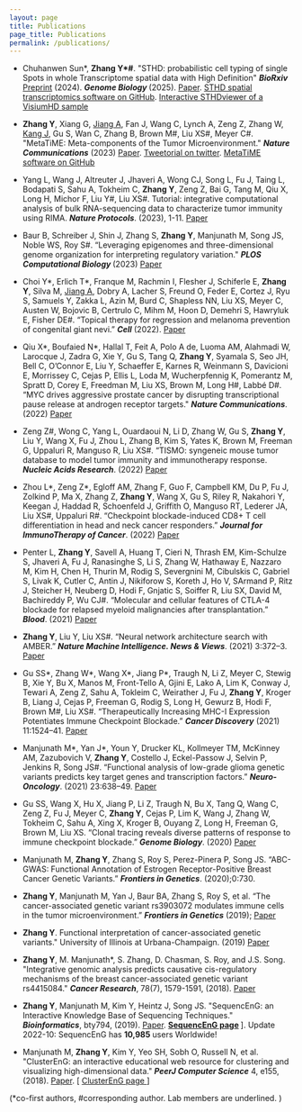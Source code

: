 ```yaml
---
layout: page
title: Publications
page_title: Publications
permalink: /publications/
---
```

- Chuhanwen Sun*, <strong>Zhang Y*#</strong>. "STHD: probabilistic cell typing of single Spots in whole Transcriptome spatial data with High Definition" <strong><em>BioRxiv</em></strong>  <a href="https://www.biorxiv.org/content/10.1101/2024.06.20.599803" target="_blank">Preprint</a> (2024). <strong><em>Genome Biology </em></strong> (2025). <a href="https://genomebiology.biomedcentral.com/articles/10.1186/s13059-025-03608-4" target="_blank">Paper</a>.  <a href="https://github.com/yi-zhang/STHD" target="_blank">STHD spatial transcriptomics software on GitHub</a>.  <a href="https://yi-zhang-compbio-lab.github.io/STHDviewer_colon_cancer_hd/STHDviewer_crchd.html" target="_blank">Interactive STHDviewer of a VisiumHD sample</a>

- <strong>Zhang Y</strong>, Xiang G, <u>Jiang A</u>, Fan J, Wang C, Lynch A, Zeng Z, Zhang W, <u>Kang J</u>, Gu S, Wan C, Zhang B, Brown M#, Liu XS#, Meyer C#. "MetaTiME: Meta-components of the Tumor Microenvironment." <strong><em>Nature Communications</em></strong> (2023) <a href="https://www.nature.com/articles/s41467-023-38333-8" target="_blank">Paper</a>. <a href="https://twitter.com/Wings7Spread/status/1557419740552994819" target="_blank">Tweetorial on twitter</a>. <a href="https://github.com/yi-zhang/MetaTiME" target="_blank">MetaTiME software on GitHub</a>

- Yang L, Wang J, Altreuter J, Jhaveri A, Wong CJ, Song L, Fu J, Taing L, Bodapati S, Sahu A, Tokheim C, <strong>Zhang Y</strong>, Zeng Z, Bai G, Tang M, Qiu X, Long H, Michor F, Liu Y#, Liu XS#. Tutorial: integrative computational analysis of bulk RNA-sequencing data to characterize tumor immunity using RIMA. <strong><em>Nature Protocols</em></strong>. (2023), 1-11. <a href="https://doi.org/10.1038/s41596-023-00841-8">Paper</a>

- Baur B, Schreiber J, Shin J, Zhang S, <strong>Zhang Y</strong>, Manjunath M, Song JS, Noble WS, Roy S#. “Leveraging epigenomes and three-dimensional genome organization for interpreting regulatory variation." <strong><em>PLOS Computational Biology </em></strong> (2023) <a href="https://journals.plos.org/ploscompbiol/article?id=10.1371/journal.pcbi.1011286" target="_blank"> Paper</a> 

- Choi Y*, Erlich T*, Franque M, Rachmin I, Flesher J, Schiferle E, <strong>Zhang Y</strong>, Silva M, <u>Jiang A</u>, Dobry A, Lacher S, Freund O, Feder E, Cortez J, Ryu S,  Samuels Y, Zakka L, Azin M, Burd C, Shapless NN, Liu XS, Meyer C, Austen W, Bojovic B, Certrulo C, Mihm M, Hoon D, Demehri S, Hawryluk E, Fisher DE#. “Topical therapy for regression and melanoma prevention of congenital giant nevi.” <strong><em>Cell</em></strong> (2022). <a href="https://pubmed.ncbi.nlm.nih.gov/35561684/" target="_blank">Paper</a>

- Qiu X*, Boufaied N*, Hallal T, Feit A, Polo A de, Luoma AM, Alahmadi W, Larocque J, Zadra G, Xie Y, Gu S, Tang Q, <strong>Zhang Y</strong>, Syamala S, Seo JH, Bell C, O’Connor E, Liu Y, Schaeffer E, Karnes R, Weinmann S, Davicioni E, Morrissey C, Cejas P, Ellis L, Loda M, Wucherpfennig K, Pomerantz M, Spratt D, Corey E, Freedman M, Liu XS, Brown M, Long H#, Labbé D#. “MYC drives aggressive prostate cancer by disrupting transcriptional pause release at androgen receptor targets." </a> <strong><em>Nature Communications</em></strong>. (2022) <a href="https://www.biorxiv.org/content/10.1101/2021.04.23.441016v1" target="_blank">Paper</a>

- Zeng Z#, Wong C, Yang L, Ouardaoui N, Li D, Zhang W, Gu S, <strong>Zhang Y</strong>, Liu Y, Wang X, Fu J, Zhou L, Zhang B, Kim S, Yates K, Brown M, Freeman G, Uppaluri R, Manguso R, Liu XS#. “TISMO: syngeneic mouse tumor database to model tumor immunity and immunotherapy response. <strong><em> Nucleic Acids Research</em></strong>. (2022) <a href="https://academic.oup.com/nar/article/50/D1/D1391/6371975" target="_blank">Paper</a>

- Zhou L*, Zeng Z*, Egloff AM, Zhang F, Guo F, Campbell KM, Du P, Fu J, Zolkind P, Ma X, Zhang Z, <strong>Zhang Y</strong>, Wang X, Gu S, Riley R, Nakahori Y, Keegan J, Haddad R, Schoenfeld J, Griffith O, Manguso RT, Lederer JA, Liu XS#, Uppaluri R#. “Checkpoint blockade-induced CD8+ T cell differentiation in head and neck cancer responders.” <strong><em>Journal for ImmunoTherapy of Cancer</em></strong>. (2022) <a href="doi:10.1136/jitc-2021-004034" target="_blank">Paper</a>

- Penter L, <strong>Zhang Y</strong>, Savell A, Huang T, Cieri N, Thrash EM, Kim-Schulze S, Jhaveri A, Fu J, Ranasinghe S, Li S, Zhang W, Hathaway E, Nazzaro M, Kim H, Chen H, Thurin M, Rodig S, Severgnini M, Cibulskis C, Gabriel S, Livak K, Cutler C, Antin J, Nikiforow S, Koreth J, Ho V, SArmand P, Ritz J, Steicher H, Neuberg D, Hodi F, Gnjatic S, Soiffer R, Liu SX, David M, Bachireddy P, Wu CJ#. “Molecular and cellular features of CTLA-4 blockade for relapsed myeloid malignancies after transplantation.” <strong><em>Blood</em></strong>. (2021) <a href="https://ashpublications.org/blood/article-abstract/137/23/3212/475524/Molecular-and-cellular-features-of-CTLA-4-blockade" target="_blank">Paper</a>

- <strong>Zhang Y</strong>, Liu Y, Liu XS#. “Neural network architecture search with AMBER.” <strong><em>Nature Machine Intelligence. News & Views</em></strong>. (2021) 3:372–3. <a href="https://www.nature.com/articles/s42256-021-00350-x" target='_blank'>Paper</a>

- Gu SS*, Zhang W*, Wang X*, Jiang P*, Traugh N, Li Z, Meyer C, Stewig B, Xie Y, Bu X, Manos M, Front-Tello A, Gjini E, Lako A, Lim K, Conway J, Tewari A, Zeng Z, Sahu A, Tokleim C, Weirather J, Fu J, <strong>Zhang Y</strong>, Kroger B, Liang J, Cejas P, Freeman G, Rodig S, Long H, Gewurz B, Hodi F, Brown M#, Liu XS#. “Therapeutically Increasing MHC-I Expression Potentiates Immune Checkpoint Blockade.” <strong><em>Cancer Discovery</em></strong> (2021) 11:1524–41. <a href="https://cancerdiscovery.aacrjournals.org/content/11/6/1524" target="_blank">Paper</a>

- Manjunath M*, Yan J*, Youn Y, Drucker KL, Kollmeyer TM, McKinney AM, Zazubovich V, <strong>Zhang Y</strong>, Costello J, Eckel-Passow J, Selvin P, Jenkins R, Song JS#. “Functional analysis of low-grade glioma genetic variants predicts key target genes and transcription factors.” <strong><em>Neuro-Oncology</em></strong>. (2021) 23:638–49. <a href="https://academic.oup.com/neuro-oncology/article/23/4/638/5948532" target="_blank">Paper</a>
 
- Gu SS, Wang X, Hu X, Jiang P, Li Z, Traugh N, Bu X, Tang Q, Wang C, Zeng Z, Fu J, Meyer C, <strong>Zhang Y</strong>, Cejas P, Lim K, Wang J, Zhang W, Tokheim C, Sahu A, Xing X, Kroger B, Ouyang Z, Long H, Freeman G, Brown M, Liu XS. “Clonal tracing reveals diverse patterns of response to immune checkpoint blockade.” <strong><em>Genome Biology</em></strong>. (2020)  <a href="21:263. https://genomebiology.biomedcentral.com/articles/10.1186/s13059-020-02166-1" target="_blank">Paper</a>

- Manjunath M, <strong>Zhang Y</strong>, Zhang S, Roy S, Perez-Pinera P, Song JS. “ABC-GWAS: Functional Annotation of Estrogen Receptor-Positive Breast Cancer Genetic Variants.” <strong><em>Frontiers in Genetics</em></strong>. (2020);0:730. 

- <strong>Zhang Y</strong>, Manjunath M, Yan J, Baur BA, Zhang S, Roy S, et al. “The cancer-associated genetic variant rs3903072 modulates immune cells in the tumor microenvironment.” <strong><em>Frontiers in Genetics</em></strong> (2019); <a href="doi:10.3389/fgene.2019.00754" target="_blank">Paper</a>

- <strong>Zhang Y</strong>. Functional interpretation of cancer-associated genetic variants." University of Illinois at Urbana-Champaign. (2019) <a href="https://www.ideals.illinois.edu/handle/2142/105017" target="_blank"> Paper</a>

- <strong>Zhang Y</strong>, M. Manjunath*, S. Zhang, D. Chasman, S. Roy, and J.S. Song. "Integrative genomic analysis predicts causative cis-regulatory mechanisms of the breast cancer-associated genetic variant rs4415084." <strong><em>Cancer Research</em></strong>, 78(7), 1579-1591, (2018). <a href="http://cancerres.aacrjournals.org/content/78/7/1579.long" target="_blank">Paper</a>

- <strong>Zhang Y</strong>, Manjunath M, Kim Y, Heintz J, Song JS. "SequencEnG: an Interactive Knowledge Base of Sequencing Techniques." <em><strong>Bioinformatics</strong></em>, bty794, (2019). <a href="https://doi.org/10.1093/bioinformatics/bty794" target="_blank">Paper</a>. <strong> <a href="http://education.knoweng.org/sequenceng/" target="_blank">SequencEnG page</a> </strong>]. Update 2022-10: SequencEnG has **10,985** users Worldwide!

- Manjunath M, <strong>Zhang Y</strong>, Kim Y, Yeo SH, Sobh O, Russell N, et al. "ClusterEnG: an interactive educational web resource for clustering and visualizing high-dimensional data." <strong><em>PeerJ Computer Science</em></strong> 4, e155, (2018). <a href="https://peerj.com/articles/cs-155/" target="_blank" >Paper</a>. [ <a href="http://education.knoweng.org/clustereng/" target="_blank">ClusterEnG page </a> ]

 (*co-first authors, #corresponding author. Lab members are underlined. )
